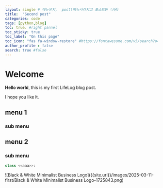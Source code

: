 ```yaml
---
layout: single # 메뉴유지,  post(메뉴사라지고 포스트만 나옴)
title:  "Second post"
categories: code
tags: [python,blog]
toc: true. #right pannel
toc_sticky: true
toc_label: "On this page"
toc_icon: "fas fa-window-restore" #https://fontawesome.com/v5/search?o=r&s=solid
author_profile : false
search: true #false 
---
```


# Welcome

 **Hello world**, this is my first LifeLog blog post.

 I hope you like it.

## menu 1

### sub menu

## menu 2

### sub menu

```python
class <<aaa>>:

```

![Black & White Minimalist Business Logo]({{site.url}}/images/2025-03-11-first/Black & White Minimalist Business Logo-1725843.png)
